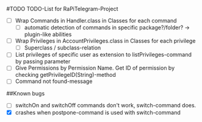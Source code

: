 #TODO
TODO-List for RaPiTelegram-Project

- [ ] Wrap Commands in Handler.class in Classes for each command
   - [ ] automatic detection of commands in specific package?/folder? -> plugin-like abilities
- [ ] Wrap Privileges in AccountPrivileges.class in Classes for each privilege
   - [ ] Superclass / subclass-relation
- [ ] List privileges of specific user as extension to listPrivileges-command by passing parameter
- [ ] Give Permissions by Permission Name. Get ID of permission by checking getPrivilegeID(String)-method
- [ ] Command not found-message

##Known bugs
- [ ] switchOn and switchOff commands don't work, switch-command does.
- [x] crashes when postpone-command is used with switch-command

